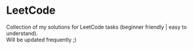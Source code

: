 # LeetCode
Collection of my solutions for LeetCode tasks (beginner friendly | easy to understand).  
Will be updated frequently ;)
